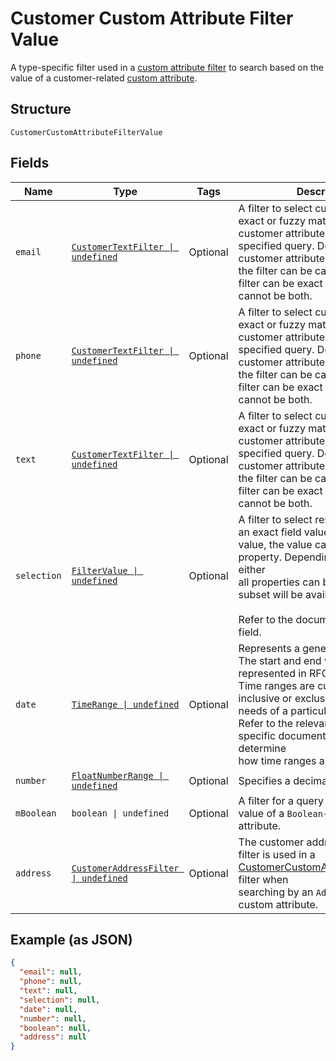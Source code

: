 
# Customer Custom Attribute Filter Value

A type-specific filter used in a [custom attribute filter](../../doc/models/customer-custom-attribute-filter.md) to search based on the value
of a customer-related [custom attribute](../../doc/models/custom-attribute.md).

## Structure

`CustomerCustomAttributeFilterValue`

## Fields

| Name | Type | Tags | Description |
|  --- | --- | --- | --- |
| `email` | [`CustomerTextFilter \| undefined`](../../doc/models/customer-text-filter.md) | Optional | A filter to select customers based on exact or fuzzy matching of<br>customer attributes against a specified query. Depending on the customer attributes,<br>the filter can be case-sensitive. This filter can be exact or fuzzy, but it cannot be both. |
| `phone` | [`CustomerTextFilter \| undefined`](../../doc/models/customer-text-filter.md) | Optional | A filter to select customers based on exact or fuzzy matching of<br>customer attributes against a specified query. Depending on the customer attributes,<br>the filter can be case-sensitive. This filter can be exact or fuzzy, but it cannot be both. |
| `text` | [`CustomerTextFilter \| undefined`](../../doc/models/customer-text-filter.md) | Optional | A filter to select customers based on exact or fuzzy matching of<br>customer attributes against a specified query. Depending on the customer attributes,<br>the filter can be case-sensitive. This filter can be exact or fuzzy, but it cannot be both. |
| `selection` | [`FilterValue \| undefined`](../../doc/models/filter-value.md) | Optional | A filter to select resources based on an exact field value. For any given<br>value, the value can only be in one property. Depending on the field, either<br>all properties can be set or only a subset will be available.<br><br>Refer to the documentation of the field. |
| `date` | [`TimeRange \| undefined`](../../doc/models/time-range.md) | Optional | Represents a generic time range. The start and end values are<br>represented in RFC 3339 format. Time ranges are customized to be<br>inclusive or exclusive based on the needs of a particular endpoint.<br>Refer to the relevant endpoint-specific documentation to determine<br>how time ranges are handled. |
| `number` | [`FloatNumberRange \| undefined`](../../doc/models/float-number-range.md) | Optional | Specifies a decimal number range. |
| `mBoolean` | `boolean \| undefined` | Optional | A filter for a query based on the value of a `Boolean`-type custom attribute. |
| `address` | [`CustomerAddressFilter \| undefined`](../../doc/models/customer-address-filter.md) | Optional | The customer address filter. This filter is used in a [CustomerCustomAttributeFilterValue](../../doc/models/customer-custom-attribute-filter-value.md) filter when<br>searching by an `Address`-type custom attribute. |

## Example (as JSON)

```json
{
  "email": null,
  "phone": null,
  "text": null,
  "selection": null,
  "date": null,
  "number": null,
  "boolean": null,
  "address": null
}
```

